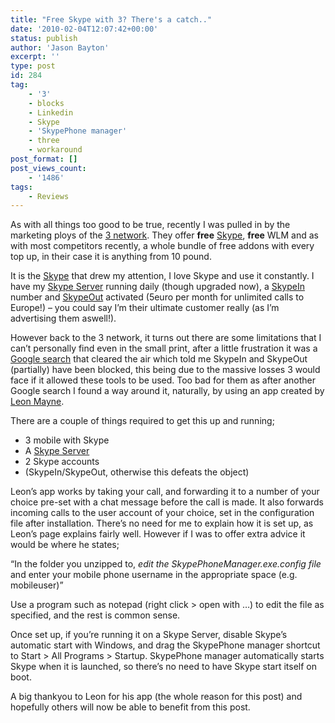 ```yaml
---
title: "Free Skype with 3? There's a catch.."
date: '2010-02-04T12:07:42+00:00'
status: publish
author: 'Jason Bayton'
excerpt: ''
type: post
id: 284
tag:
    - '3'
    - blocks
    - Linkedin
    - Skype
    - 'SkypePhone manager'
    - three
    - workaround
post_format: []
post_views_count:
    - '1486'
tags:
    - Reviews
---
```

As with all things too good to be true, recently I was pulled in by the marketing ploys of the [3 network](https://www.three.co.uk). They offer **free** [Skype](https://www.skype.com), **free** WLM and as with most competitors recently, a whole bundle of free addons with every top up, in their case it is anything from 10 pound.

It is the [Skype](https://www.skype.com) that drew my attention, I love Skype and use it constantly. I have my [Skype Server](/2009/08/skype/) running daily (though upgraded now), a [SkypeIn](https://www.skype.com/allfeatures/onlinenumber/) number and [SkypeOut](https://www.skype.com/intl/en/allfeatures/subscriptions/europe/) activated (5euro per month for unlimited calls to Europe!) – you could say I’m their ultimate customer really (as I’m advertising them aswell!).

However back to the 3 network, it turns out there are some limitations that I can’t personally find even in the small print, after a little frustration it was a [Google search](https://www.google.com/search?rlz=1C1GGLS_en-GBNL341NL341&aq=0&oq=you+can+only+make+call&sourceid=chrome&ie=UTF-8&q=you+can+only+make+calls+to+numbers+abroad) that cleared the air which told me SkypeIn and SkypeOut (partially) have been blocked, this being due to the massive losses 3 would face if it allowed these tools to be used. Too bad for them as after another Google search I found a way around it, naturally, by using an app created by [Leon Mayne](https://leon.mvps.org/SkypePhone/).

There are a couple of things required to get this up and running;

- 3 mobile with Skype
- A [Skype Server](/2009/08/skype/)
- 2 Skype accounts
- (SkypeIn/SkypeOut, otherwise this defeats the object)

Leon’s app works by taking your call, and forwarding it to a number of your choice pre-set with a chat message before the call is made. It also forwards incoming calls to the user account of your choice, set in the configuration file after installation. There’s no need for me to explain how it is set up, as Leon’s page explains fairly well. However if I was to offer extra advice it would be where he states;

“In the folder you unzipped to, *edit the SkypePhoneManager.exe.config file* and enter your mobile phone username in the appropriate space (e.g. mobileuser)”

Use a program such as notepad (right click &gt; open with …) to edit the file as specified, and the rest is common sense.

Once set up, if you’re running it on a Skype Server, disable Skype’s automatic start with Windows, and drag the SkypePhone manager shortcut to Start &gt; All Programs &gt; Startup. SkypePhone manager automatically starts Skype when it is launched, so there’s no need to have Skype start itself on boot.

A big thankyou to Leon for his app (the whole reason for this post) and hopefully others will now be able to benefit from this post.